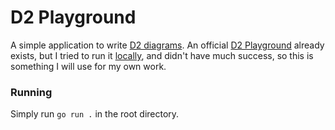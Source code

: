 # D2 Playground

A simple application to write [D2 diagrams](https://d2lang.com/). An official [D2 Playground](https://play.d2lang.com/) already exists, but I tried to run it [locally](https://github.com/terrastruct/d2-playground/), and didn't have much success, so this is something I will use for my own work.

### Running

Simply run `go run .` in the root directory.